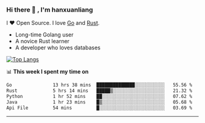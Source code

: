 ### Hi there 👋 , I'm hanxuanliang

<!--
**hanxuanliang/hanxuanliang** is a ✨ _special_ ✨ repository because its `README.md` (this file) appears on your GitHub profile.

Here are some ideas to get you started:

- 🔭 I’m currently working on ...
- 🌱 I’m currently learning ...
- 👯 I’m looking to collaborate on ...
- 🤔 I’m looking for help with ...
- 💬 Ask me about ...
- 📫 How to reach me: ...
- 😄 Pronouns: ...
- ⚡ Fun fact: ...
-->
I ❤ Open Source. I love [Go](https://golang.org) and [Rust](https://www.rust-lang.org/zh-CN/).

* Long-time Golang user
* A novice Rust learner
* A developer who loves databases

[![Top Langs](https://github-readme-stats.vercel.app/api?username=hanxuanliang&show_icons=true&count_private=true&line_height=40)](https://github.com/anuraghazra/github-readme-stats)

📊 **This week I spent my time on**
<!--START_SECTION:waka-->

```txt
Go               13 hrs 38 mins  ██████████████░░░░░░░░░░░   55.56 %
Rust             5 hrs 14 mins   █████▒░░░░░░░░░░░░░░░░░░░   21.32 %
Python           1 hr 52 mins    ██░░░░░░░░░░░░░░░░░░░░░░░   07.62 %
Java             1 hr 23 mins    █▒░░░░░░░░░░░░░░░░░░░░░░░   05.68 %
Api File         54 mins         █░░░░░░░░░░░░░░░░░░░░░░░░   03.69 %
```

<!--END_SECTION:waka-->

***
